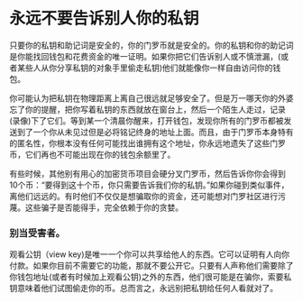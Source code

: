 # 永远不要告诉别人你的私钥

只要你的私钥和助记词是安全的，你的门罗币就是安全的。你的私钥和你的助记词是你能找回钱包和花费资金的唯一证明。如果你把它们告诉别人或不慎泄漏，(或者某些人从你分享私钥的对象手里偷走私钥)他们就能像你一样自由访问你的钱包。

你可能认为把私钥在物理距离上离自己很远就足够安全了。但是万一哪天你的外婆忘了你的提醒，把你写着私钥的东西就放在窗台上，然后一个陌生人走过，记录(录像)下了它们。等到某一个清晨你醒来，打开钱包，发现你所有的门罗币都被发送到了一个你从未见过但是必将铭记终身的地址上面。而且，由于门罗币本身特有的匿名性，你根本没有任何可能找出谁拥有这个地址，你永远地遗失了这些门罗币，它们再也不可能出现在你的钱包余额里了。

有些时候，其他别有用心的加密货币项目会硬分叉门罗币，然后告诉你你会得到10个币：“要得到这十个币，你只需要告诉我们你的私钥。”如果你碰到类似事件，离他们远远的。有时他们不仅仅是想骗取你的资金，还可能想对门罗社区进行污蔑。这些骗子是否能得手，完全依赖于你的贪婪。

### 别当受害者。

观看公钥（view key)是唯一一个你可以共享给他人的东西。它可以证明有人向你付款。如果你目前不需要它的功能，那就不要公开它。只要有人声称他们需要除了你钱包地址(或者有时候加上观看公钥)之外的东西，他们很可能是在骗你，索要私钥意味着他们试图偷走你的币。总而言之，永远别把私钥给任何人看就对了。
